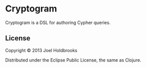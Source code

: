 # Cryptogram

Cryptogram is a DSL for authoring Cypher queries.

## License

Copyright © 2013 Joel Holdbrooks

Distributed under the Eclipse Public License, the same as Clojure.
